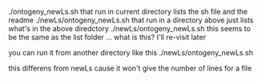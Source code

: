 ./ontogeny_newLs.sh
that run in current directory lists the sh file and the readme
./newLs/ontogeny_newLs.sh
that run in a directory above just lists what's in the above diredctory
./newLs/ontogeny_newLs.sh
this seems to be the same as the list folder ... what is this?
I'll re-visit later

you can run it from another directory like this
./newLs/ontogeny_newLs.sh 

this differens from newLs cause it won't give the number of lines for a file
